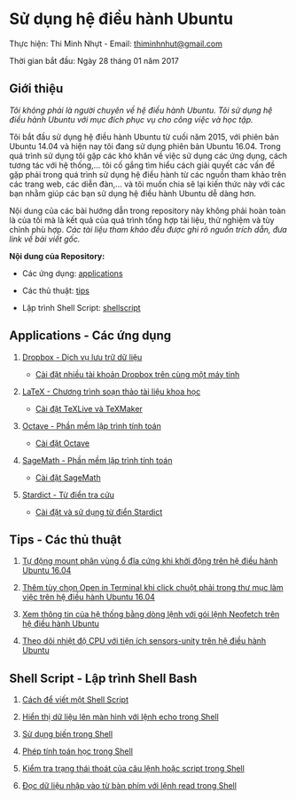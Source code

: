 # Sử dụng hệ điều hành Ubuntu

Thực hiện: Thi Minh Nhựt - Email: thiminhnhut@gmail.com

Thời gian bắt đầu: Ngày 28 tháng 01 năm 2017

## Giới thiệu

*Tôi không phải là người chuyên về hệ điều hành Ubuntu. Tôi sử dụng hệ điều hành Ubuntu 
với mục đích phục vụ cho công việc và học tập.*

Tôi bắt đầu sử dụng hệ điều hành Ubuntu từ cuối năm 2015, với phiên bản Ubuntu 14.04 và hiện nay 
tôi đang sử dụng phiên bản Ubuntu 16.04. Trong quá trình sử dụng tôi gặp các khó khăn về việc 
sử dụng các ứng dụng, cách tương tác với hệ thống,... tôi cố gắng tìm hiểu cách giải quyết 
các vấn đề gặp phải trong quá trình sử dụng hệ điều hành từ các nguồn tham khảo trên 
các trang web, các diễn đàn,... và tôi muốn chia sẽ lại kiến thức này với các bạn 
nhằm giúp các bạn sử dụng hệ điều hành Ubuntu dễ dàng hơn.

Nội dung của các bài hướng dẫn trong repository này không phải hoàn toàn là của tôi mà là kết quả 
của quá trình tổng hợp tài liệu, thử nghiệm và tùy chỉnh phù hợp. *Các tài liệu tham khảo đều được 
ghi rõ nguồn trích dẫn, đưa link về bài viết gốc.*

**Nội dung của Repository:**

* Các ứng dụng: [applications](https://github.com/thiminhnhut/ubuntu/tree/master/application)

* Các thủ thuật: [tips](https://github.com/thiminhnhut/ubuntu/tree/master/tips)

* Lập trình Shell Script: [shellscript](https://github.com/thiminhnhut/ubuntu/tree/master/shellscript)

## Applications - Các ứng dụng

1. [Dropbox - Dịch vụ lưu trữ dữ liệu](https://github.com/thiminhnhut/ubuntu/tree/master/application/dropbox)

	* [Cài đặt nhiều tài khoản Dropbox trên cùng một máy tính](https://github.com/thiminhnhut/ubuntu/blob/master/application/dropbox/caidat-nhieu-taikhoan-dropbox.md)
	
2. [LaTeX - Chương trình soạn thảo tài liệu khoa học](https://github.com/thiminhnhut/ubuntu/tree/master/application/latex)

	* [Cài đặt TeXLive và TeXMaker](https://github.com/thiminhnhut/ubuntu/blob/master/application/latex/caidat-texlive-texmaker.md)
	
3. [Octave - Phần mềm lập trình tính toán](https://github.com/thiminhnhut/ubuntu/tree/master/application/octave)

	* [Cài đặt Octave](https://github.com/thiminhnhut/ubuntu/blob/master/application/octave/caidat-octave.md)
	
4. [SageMath - Phần mềm lập trình tính toán](https://github.com/thiminhnhut/ubuntu/tree/master/application/sagemath)

	* [Cài đặt SageMath](https://github.com/thiminhnhut/ubuntu/blob/master/application/sagemath/caidat-sagemath.md)
	
5. [Stardict - Từ điển tra cứu](https://github.com/thiminhnhut/ubuntu/tree/master/application/stardict)

	* [Cài đặt và sử dụng từ điển Stardict](https://github.com/thiminhnhut/ubuntu/blob/master/application/stardict/caidat-stardict.md)

## Tips - Các thủ thuật
	
1. [Tự động mount phân vùng ổ đĩa cứng khi khởi động trên hệ điều hành Ubuntu 16.04](https://github.com/thiminhnhut/ubuntu/blob/master/tips/auto-mount-harddrive-startup/auto-mount-harddrive-startup.md)

2. [Thêm tùy chọn Open in Terminal khi click chuột phải trong thư mục làm việc trên hệ điều hành Ubuntu 16.04](https://github.com/thiminhnhut/ubuntu/blob/master/tips/open-terminal-here/open-terminal-here.md)

3. [Xem thông tin của hệ thống bằng dòng lệnh với gói lệnh Neofetch trên hệ điều hành Ubuntu](https://github.com/thiminhnhut/ubuntu/blob/master/tips/temperature-cpu/temperature-cpu.md)

4. [Theo dõi nhiệt độ CPU với tiện ích sensors-unity trên hệ điều hành Ubuntu]()

## Shell Script - Lập trình Shell Bash

1. [Cách để viết một Shell Script](https://github.com/thiminhnhut/ubuntu/blob/master/shellscript/tutorials/write-shellscript.md)

2. [Hiển thị dữ liệu lên màn hình với lệnh echo trong Shell](https://github.com/thiminhnhut/ubuntu/blob/master/shellscript/tutorials/echo-in-shell.md)

3. [Sử dụng biến trong Shell](https://github.com/thiminhnhut/ubuntu/blob/master/shellscript/tutorials/variables-in-shell.md)

4. [Phép tính toán học trong Shell](https://github.com/thiminhnhut/ubuntu/blob/master/shellscript/tutorials/arithmetic-in-shell.md)

5. [Kiểm tra trạng thái thoát của câu lệnh hoặc script trong Shell](https://github.com/thiminhnhut/ubuntu/blob/master/shellscript/tutorials/exit-status-in-shell.md)

6. [Đọc dữ liệu nhập vào từ bàn phím với lệnh read trong Shell](https://github.com/thiminhnhut/ubuntu/blob/master/shellscript/tutorials/read-in-shell.md)
